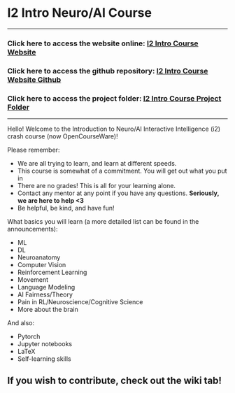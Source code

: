 # I2 Intro Neuro/AI Course 

---

### Click here to access the website online: [I2 Intro Course Website](https://interactive-intelligence.github.io/intro-neuro-ai-website/)
### Click here to access the github repository: [I2 Intro Course Website Github](https://github.com/interactive-intelligence/intro-neuro-ai-website)
### Click here to access the project folder: [I2 Intro Course Project Folder](https://github.com/interactive-intelligence/intro-neuro-ai-website/tree/main/notebooks)

---

Hello! Welcome to the Introduction to Neuro/AI Interactive Intelligence (i2) crash course (now OpenCourseWare)!

Please remember:
- We are all trying to learn, and learn at different speeds.
- This course is somewhat of a commitment. You will get out what you put in
- There are no grades! This is all for your learning alone.
- Contact any mentor at any point if you have any questions. **Seriously, we are here to help <3**
- Be helpful, be kind, and have fun!

What basics you will learn (a more detailed list can be found in the announcements):
- ML
- DL
- Neuroanatomy
- Computer Vision
- Reinforcement Learning
- Movement
- Language Modeling
- AI Fairness/Theory
- Pain in RL/Neuroscience/Cognitive Science
- More about the brain

And also:
- Pytorch
- Jupyter notebooks
- LaTeX
- Self-learning skills

## If you wish to contribute, check out the wiki tab!
